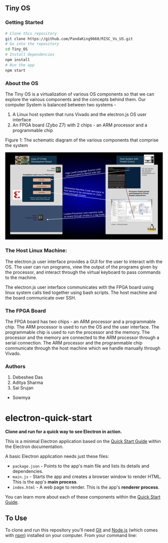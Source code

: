 ## Tiny OS

### Getting Started

```bash
# Clone this repository
git clone https://github.com/PandaKing9660/RISC_Vs_US.git
# Go into the repository
cd Tiny_OS
# Install dependencies
npm install
# Run the app
npm start
```

### About the OS

The Tiny OS is a virtualization of various OS components so that we can explore the vairous components and the concepts behind them. 
Our computer System is balanced between two systems - 
1. A Linux host system that runs Vivado and the electron.js OS user interface 
2. An FPGA board (Zybo Z7) with 2 chips - an ARM processor and a programmable chip

Figure 1: The schematic diagram of the various components that comprise the system

![Integrated System Schematic](../Integrated%20Computer%20System%20Diagram.png)

### The Host Linux Machine:

The electron.js user interface provides a GUI for the user to interact with the OS. The user can run programs, view the output of the programs given by the processor, and interact through the virtual keyboard to pass commands to the machine.


The electron.js user interface communicates with the FPGA board using linux system calls tied together using bash scripts. The host machine and the board communicate over SSH. 


### The FPGA Board

The FPGA board has two chips - an ARM processor and a programmable chip. The ARM processor is used to run the OS and the user interface. The programmable chip is used to run the processor and the memory. The processor and the memory are connected to the ARM processor through a serial connection. The ARM processor and the programmable chip communicate through the host machine which we handle manually through Vivado.


### Authors
1. Debeshee Das
2. Aditya Sharma
3. Sai Srujan
* Sowmya



# electron-quick-start

**Clone and run for a quick way to see Electron in action.**

This is a minimal Electron application based on the [Quick Start Guide](https://electronjs.org/docs/latest/tutorial/quick-start) within the Electron documentation.

A basic Electron application needs just these files:

- `package.json` - Points to the app's main file and lists its details and dependencies.
- `main.js` - Starts the app and creates a browser window to render HTML. This is the app's **main process**.
- `index.html` - A web page to render. This is the app's **renderer process**.

You can learn more about each of these components within the [Quick Start Guide](https://electronjs.org/docs/latest/tutorial/quick-start).

## To Use

To clone and run this repository you'll need [Git](https://git-scm.com) and [Node.js](https://nodejs.org/en/download/) (which comes with [npm](http://npmjs.com)) installed on your computer. From your command line:



